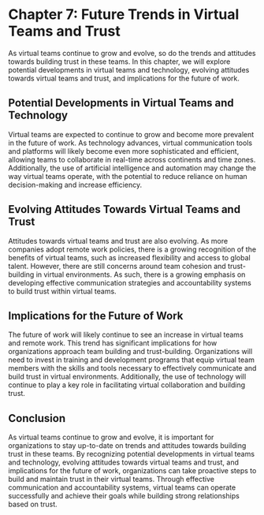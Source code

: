 Chapter 7: Future Trends in Virtual Teams and Trust
===================================================

As virtual teams continue to grow and evolve, so do the trends and attitudes towards building trust in these teams. In this chapter, we will explore potential developments in virtual teams and technology, evolving attitudes towards virtual teams and trust, and implications for the future of work.

Potential Developments in Virtual Teams and Technology
------------------------------------------------------

Virtual teams are expected to continue to grow and become more prevalent in the future of work. As technology advances, virtual communication tools and platforms will likely become even more sophisticated and efficient, allowing teams to collaborate in real-time across continents and time zones. Additionally, the use of artificial intelligence and automation may change the way virtual teams operate, with the potential to reduce reliance on human decision-making and increase efficiency.

Evolving Attitudes Towards Virtual Teams and Trust
--------------------------------------------------

Attitudes towards virtual teams and trust are also evolving. As more companies adopt remote work policies, there is a growing recognition of the benefits of virtual teams, such as increased flexibility and access to global talent. However, there are still concerns around team cohesion and trust-building in virtual environments. As such, there is a growing emphasis on developing effective communication strategies and accountability systems to build trust within virtual teams.

Implications for the Future of Work
-----------------------------------

The future of work will likely continue to see an increase in virtual teams and remote work. This trend has significant implications for how organizations approach team building and trust-building. Organizations will need to invest in training and development programs that equip virtual team members with the skills and tools necessary to effectively communicate and build trust in virtual environments. Additionally, the use of technology will continue to play a key role in facilitating virtual collaboration and building trust.

Conclusion
----------

As virtual teams continue to grow and evolve, it is important for organizations to stay up-to-date on trends and attitudes towards building trust in these teams. By recognizing potential developments in virtual teams and technology, evolving attitudes towards virtual teams and trust, and implications for the future of work, organizations can take proactive steps to build and maintain trust in their virtual teams. Through effective communication and accountability systems, virtual teams can operate successfully and achieve their goals while building strong relationships based on trust.
